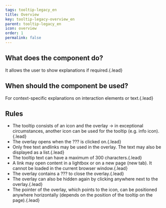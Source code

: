 ```yaml
---
tags: tooltip-legacy_en
title: Overview
key: tooltip-legacy-overview_en
parent: tooltip-legacy_en
icon: overview
order: 1
permalink: false  
---
```


## What does the component do?
It allows the user to show explanations if required.{.lead}

## When should the component be used?
For context-specific explanations on interaction elements or text.{.lead}

## Rules
* The tooltip consists of an icon and the overlay → in exceptional circumstances, another icon can be used for the tooltip (e.g. info icon).{.lead}
* The overlay opens when the ??? is clicked on.{.lead}
* Only free text and<sbb-link variant="inline" href="/{{page.lang}}/design-system/legacy/components/link">links</sbb-link> may be used in the overlay. The text may also be displayed as a list.{.lead}
* The tooltip text can have a maximum of 300 characters.{.lead}
* A link may open content in a <sbb-link variant="inline" href="/{{page.lang}}/design-system/legacy/components/lightbox">lightbox</sbb-link> or on a new page (new tab). It cannot be loaded in the current browser window.{.lead}
* The overlay contains a ??? to close the overlay.{.lead}
* The overlay can also be hidden again by clicking anywhere next to the overlay.{.lead}
* The pointer of the overlay, which points to the icon, can be positioned anywhere horizontally (depends on the position of the tooltip on the page).{.lead}